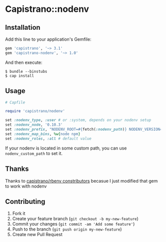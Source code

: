 # Capistrano::nodenv

## Installation

Add this line to your application's Gemfile:
```ruby
gem 'capistrano', '~> 3.1'
gem 'capistrano-nodenv', '~> 1.0'
```

And then execute:

    $ bundle --binstubs
    $ cap install

## Usage

```ruby
# Capfile

require 'capistrano/nodenv'

set :nodenv_type, :user # or :system, depends on your nodenv setup
set :nodenv_node, '0.10.3'
set :nodenv_prefix, "NODENV_ROOT=#{fetch(:nodenv_path)} NODENV_VERSION=#{fetch(:nodenv_ruby)} #{fetch(:nodenv_path)}/bin/nodenv exec"
set :nodenv_map_bins, %w{node npm}
set :nodenv_roles, :all # default value
```

If your nodenv is located in some custom path, you can use `nodenv_custom_path` to set it.

## Thanks

Thanks to [capistrano/rbenv constributors](https://github.com/capistrano/rbenv/graphs/contributors) becasue I just modified that gem to work with nodenv

## Contributing

1. Fork it
2. Create your feature branch (`git checkout -b my-new-feature`)
3. Commit your changes (`git commit -am 'Add some feature'`)
4. Push to the branch (`git push origin my-new-feature`)
5. Create new Pull Request
